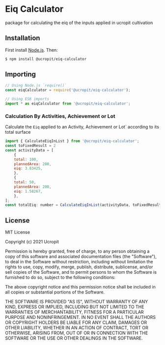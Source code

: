 # Eiq Calculator
package for calculating the eiq of the inputs applied in ucropit cultivation

## Installation

First install [Node.js](http://nodejs.org/). Then:

```sh
$ npm install @ucropit/eiq-calculator
```

## Importing

```javascript
// Using Node.js `require()`
const eiqCalculator = require('@ucropit/eiq-calculator');

// Using ES6 imports
import * as eiqCalculator from '@ucropit/eiq-calculator';
```

### Calculation By Activities, Achievement or Lot

Calculate the `Eiq` applied to an Activity, Achievement or Lot` according to its total surface

```js
import { CalculateEiqInList } from '@ucropit/eiq-calculator';
const toFixedResult = 2
const activityData = [
    {
    total: 100,
    plannedArea: 200,
    eiq: 3.83425,
    },
    {
    total: 50,
    plannedArea: 200,
    eiq: 1.58267,
    },
];
const totalEiq: number = CalculateEiqInList(activityData, toFixedResult)
```

## License
MIT License

Copyright (c) 2021 Ucropit

Permission is hereby granted, free of charge, to any person obtaining a copy
of this software and associated documentation files (the "Software"), to deal
in the Software without restriction, including without limitation the rights
to use, copy, modify, merge, publish, distribute, sublicense, and/or sell
copies of the Software, and to permit persons to whom the Software is
furnished to do so, subject to the following conditions:

The above copyright notice and this permission notice shall be included in all
copies or substantial portions of the Software.

THE SOFTWARE IS PROVIDED "AS IS", WITHOUT WARRANTY OF ANY KIND, EXPRESS OR
IMPLIED, INCLUDING BUT NOT LIMITED TO THE WARRANTIES OF MERCHANTABILITY,
FITNESS FOR A PARTICULAR PURPOSE AND NONINFRINGEMENT. IN NO EVENT SHALL THE
AUTHORS OR COPYRIGHT HOLDERS BE LIABLE FOR ANY CLAIM, DAMAGES OR OTHER
LIABILITY, WHETHER IN AN ACTION OF CONTRACT, TORT OR OTHERWISE, ARISING FROM,
OUT OF OR IN CONNECTION WITH THE SOFTWARE OR THE USE OR OTHER DEALINGS IN THE
SOFTWARE.

